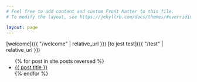 ```yaml
---
# Feel free to add content and custom Front Matter to this file.
# To modify the layout, see https://jekyllrb.com/docs/themes/#overriding-theme-defaults

layout: page
---
```

[welcome]({{ "/welcome" | relative_url }})
[to jest test]({{ "/test" | relative_url }})

<ul>
  {% for post in site.posts reversed %}
    <li>
      <a href="{{ post.url | relative_url }}">{{ post.title }}</a>
    </li>
  {% endfor %}
</ul>
